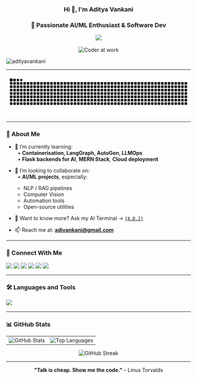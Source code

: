 <h3 align="center">Hi 👋, I'm Aditya Vankani</h3>
<h3 align="center">🚀 Passionate AI/ML Enthusiast & Software Dev</h3>

<p align="center">
  <img src="https://readme-typing-svg.herokuapp.com/?lines=AI%20Engineer%20in%20the%20Making...;Full-Stack%20Problem%20Solver!;Tech%20is%20My%20Playground&center=true&width=500&height=30&color=58A6FF&vCenter=true&pause=1000&size=24" />
</p>

<p align="center">
  <img src="https://media4.giphy.com/media/v1.Y2lkPTc5MGI3NjExcGEydXN6dGd0cmIycnRhOXQzemF3ajZ0dnU4YXp4MmJ0NmE2a3FsMiZlcD12MV9pbnRlcm5hbF9naWZfYnlfaWQmY3Q9Zw/MD0svLSDeudszrNrp0/giphy.gif" width="400" alt="Coder at work" />
</p>

<p align="left"> <img src="https://komarev.com/ghpvc/?username=adityavankani&label=Profile%20views&color=0e75b6&style=flat" alt="adityavankani" /> </p>

---



<p align="center">
  <img src="https://raw.githubusercontent.com/adityavankani/adityavankani/output/github-contribution-grid-snake.svg" alt="snake eating my contributions" />
</p>

---

### 🧠 About Me  
  
- 🌱 I’m currently learning:  
  &nbsp;&nbsp;• **Containerisation, LangGraph, AutoGen, LLMOps**  
  &nbsp;&nbsp;• **Flask backends for AI**, **MERN Stack**, **Cloud deployment**  

- 👯 I’m looking to collaborate on:  
  &nbsp;&nbsp;• **AI/ML projects**, especially:  
    - NLP / RAG pipelines  
    - Computer Vision  
    - Automation tools  
    - Open-source utilities  

- 🤖 Want to know more? Ask my AI Terminal → [`{A.D.I}`](https://adi-terminal.vercel.app)

- 📫 Reach me at: **adivankani@gmail.com**

---

### 🔗 Connect With Me  
<p align="left">
<a href="https://x.com/adi_vankani" target="blank"><img src="https://img.shields.io/badge/Twitter-1DA1F2.svg?&style=for-the-badge&logo=twitter&logoColor=white"/></a>
<a href="https://linkedin.com/in/adityavankani" target="blank"><img src="https://img.shields.io/badge/LinkedIn-%230077B5.svg?&style=for-the-badge&logo=linkedin&logoColor=white" /></a>
<a href="https://www.leetcode.com/adi_v_" target="blank"><img src="https://img.shields.io/badge/LeetCode-FFA116?style=for-the-badge&logo=leetcode&logoColor=black" /></a>
<a href="https://codeforces.com/profile/adi_vankani" target="blank"><img src="https://img.shields.io/badge/Codeforces-1f8acb?style=for-the-badge&logo=codeforces&logoColor=white" /></a>
<a href="https://www.codechef.com/users/adi_vankani" target="blank"><img src="https://img.shields.io/badge/Codechef-5B4638?style=for-the-badge&logo=codechef&logoColor=white" /></a>
<a href="https://discordapp.com/users/1052991220458201159" target="blank"><img src="https://img.shields.io/badge/Discord-7289DA.svg?&style=for-the-badge&logo=discord&logoColor=white"/></a>
</p>

---

### 🛠️ Languages and Tools  
<p align="left">
  <img src="https://skillicons.dev/icons?i=c,cpp,python,flask,docker,react,nodejs,mongodb,mysql,tailwind,html,css,javascript,git,gcp,tensorflow,pytorch" />
</p>

---

### 📊 GitHub Stats  
<table>
  <tr>
    <td><img src="https://github-readme-stats.vercel.app/api?username=adityavankani&show_icons=true&locale=en" alt="GitHub Stats" /></td>
    <td><img src="https://github-readme-stats.vercel.app/api/top-langs?username=adityavankani&show_icons=true&locale=en&layout=compact" alt="Top Languages" /></td>
  </tr>
</table>

<p align="center">
  <img src="https://github-readme-streak-stats.herokuapp.com/?user=adityavankani" alt="GitHub Streak" />
</p>

---


<p align="center">
  <b>"Talk is cheap. Show me the code."</b> – Linus Torvalds  
</p>
